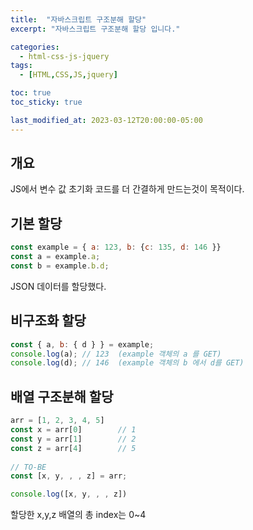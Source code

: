 ```yaml
---
title:  "자바스크립트 구조분해 할당"
excerpt: "자바스크립트 구조분해 할당 입니다."

categories:
  - html-css-js-jquery
tags:
  - [HTML,CSS,JS,jquery]

toc: true
toc_sticky: true

last_modified_at: 2023-03-12T20:00:00-05:00
---
```


## 개요
JS에서 변수 값 초기화 코드를 더 간결하게 만드는것이 목적이다.


## 기본 할당
```js
const example = { a: 123, b: {c: 135, d: 146 }}
const a = example.a;
const b = example.b.d;

```

JSON 데이터를 할당했다.

## 비구조화 할당 
```js
const { a, b: { d } } = example;
console.log(a); // 123  (example 객체의 a 를 GET)
console.log(d); // 146  (example 객체의 b 에서 d를 GET)

```

## 배열 구조분해 할당
```js
arr = [1, 2, 3, 4, 5]
const x = arr[0]        // 1
const y = arr[1]        // 2
const z = arr[4]        // 5
 
// TO-BE
const [x, y, , , z] = arr;

console.log([x, y, , , z]) 
```

할당한 x,y,z 배열의 총 index는 0~4 